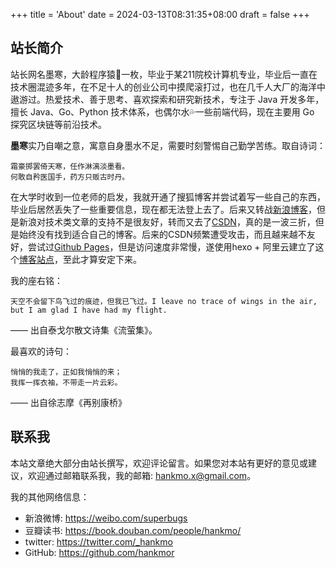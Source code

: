 +++
title = 'About'
date = 2024-03-13T08:31:35+08:00
draft = false
+++

## 站长简介

站长网名墨寒，大龄程序猿🦍一枚，毕业于某211院校计算机专业，毕业后一直在技术圈混迹多年，在不足十人的创业公司中摸爬滚打过，也在几千人大厂的海洋中遨游过。热爱技术、善于思考、喜欢探索和研究新技术，专注于 Java 开发多年，擅长 Java、Go、Python 技术体系，也偶尔水💦一些前端代码，现在主要用 Go 探究区块链等前沿技术。

**墨寒**实乃自嘲之意，寓意自身墨水不足，需要时刻警惕自己勤学苦练。取自诗词：

```
霜豪掷罢倚天寒，任作淋漓淡墨看。
何敢自矜医国手，药方只贩古时丹。
```

在大学时收到一位老师的启发，我就开通了搜狐博客并尝试着写一些自己的东西，毕业后居然丢失了一些重要信息，现在都无法登上去了。后来又转战[新浪博客](https://blog.sina.com.cn/superbugs)，但是新浪对技术类文章的支持不是很友好，转而又去了[CSDN](https://blog.csdn.net/z_Dendy)，真的是一波三折，但是始终没有找到适合自己的博客。后来的CSDN频繁遭受攻击，而且越来越不友好，尝试过[Github Pages](https://pages.github.com/)，但是访问速度非常慢，遂使用hexo + 阿里云建立了这个[博客站点](https://hankmo.com)，至此才算安定下来。

我的座右铭：
```
天空不会留下鸟飞过的痕迹，但我已飞过。I leave no trace of wings in the air, but I am glad I have had my flight. 
```
—— 出自泰戈尔散文诗集《流萤集》。

最喜欢的诗句：

```
悄悄的我走了，正如我悄悄的来；
我挥一挥衣袖，不带走一片云彩。
```

—— 出自徐志摩《再别康桥》

## 联系我

本站文章绝大部分由站长撰写，欢迎评论留言。如果您对本站有更好的意见或建议，欢迎通过邮箱联系我，我的邮箱: hankmo.x@gmail.com。

我的其他网络信息：

* 新浪微博: https://weibo.com/superbugs
* 豆瓣读书: https://book.douban.com/people/hankmo/
* twitter: https://twitter.com/_hankmo
* GitHub: https://github.com/hankmor

<!-- 欢迎关注我们的微信公众号：`攀登架构师`，坚持分享原创技术文章，欢迎一起交流学习！ -->
<!-- image::/images/wxmp.jpg[] -->
